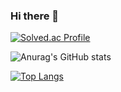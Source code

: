 ### Hi there 👋
[![Solved.ac Profile](http://mazassumnida.wtf/api/v2/generate_badge?boj=hayul93)](https://solved.ac/psy785/)

![Anurag's GitHub stats](https://github-readme-stats.vercel.app/api?username=hayul93&show_icons=true&theme=radical)

[![Top Langs](https://github-readme-stats.vercel.app/api/top-langs/?username=hayul93)](https://github.com/hayul93/github-readme-stats)

<!--
**hayul93/hayul93** is a ✨ _special_ ✨ repository because its `README.md` (this file) appears on your GitHub profile.

Here are some ideas to get you started:

- 🔭 I’m currently working on ...
- 🌱 I’m currently learning ...
- 👯 I’m looking to collaborate on ...
- 🤔 I’m looking for help with ...
- 💬 Ask me about ...
- 📫 How to reach me: ...
- 😄 Pronouns: ...
- ⚡ Fun fact: ...
-->

